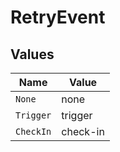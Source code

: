 # RetryEvent


## Values

| Name      | Value     |
| --------- | --------- |
| `None`    | none      |
| `Trigger` | trigger   |
| `CheckIn` | check-in  |
